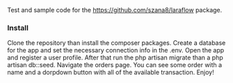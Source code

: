 Test and sample code for the https://github.com/szana8/laraflow package.

### Install

Clone the repository than install the composer packages. Create a database for the app and set the necessary connection info in the .env.
Open the app and register a user profile.
After that run the php artisan migrate than a php artisan db::seed.
Navigate the orders page. You can see some order with a name and a dorpdown button with all of the available transaction. 
Enjoy!
